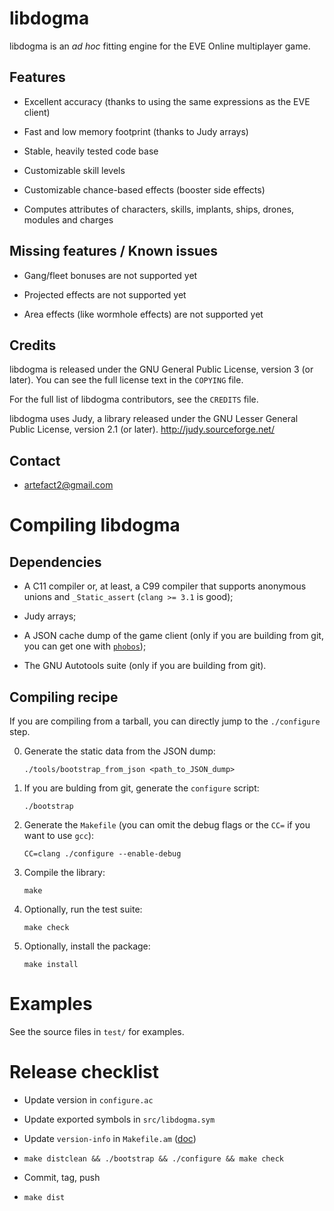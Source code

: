 libdogma
========

libdogma is an *ad hoc* fitting engine for the EVE Online multiplayer
game.

Features
--------

* Excellent accuracy (thanks to using the same expressions as the EVE
  client)

* Fast and low memory footprint (thanks to Judy arrays)

* Stable, heavily tested code base

* Customizable skill levels

* Customizable chance-based effects (booster side effects)

* Computes attributes of characters, skills, implants, ships, drones,
  modules and charges

Missing features / Known issues
-------------------------------

* Gang/fleet bonuses are not supported yet

* Projected effects are not supported yet

* Area effects (like wormhole effects) are not supported yet

Credits
-------

libdogma is released under the GNU General Public License, version 3
(or later). You can see the full license text in the `COPYING` file.

For the full list of libdogma contributors, see the `CREDITS` file.

libdogma uses Judy, a library released under the GNU Lesser General
Public License, version 2.1 (or later).
<http://judy.sourceforge.net/>

Contact
-------

* <artefact2@gmail.com>

Compiling libdogma
==================

Dependencies
------------

* A C11 compiler or, at least, a C99 compiler that supports anonymous
  unions and `_Static_assert` (`clang >= 3.1` is good);

* Judy arrays;

* A JSON cache dump of the game client (only if you are building from
  git, you can get one with
  [`phobos`](http://jira.evefit.org/browse/PHOBOS));

* The GNU Autotools suite (only if you are building from git).

Compiling recipe
----------------

If you are compiling from a tarball, you can directly jump to the
`./configure` step.

0. Generate the static data from the JSON dump:

   ~~~
   ./tools/bootstrap_from_json <path_to_JSON_dump>
   ~~~

1. If you are bulding from git, generate the `configure` script:

   ~~~
   ./bootstrap
   ~~~

2. Generate the `Makefile` (you can omit the debug flags or the `CC=`
   if you want to use `gcc`):

   ~~~
   CC=clang ./configure --enable-debug
   ~~~

3. Compile the library:

   ~~~
   make
   ~~~

4. Optionally, run the test suite:

   ~~~
   make check
   ~~~

5. Optionally, install the package:

   ~~~
   make install
   ~~~

Examples
========

See the source files in `test/` for examples.

Release checklist
=================

* Update version in `configure.ac`

* Update exported symbols in `src/libdogma.sym`

* Update `version-info` in `Makefile.am`
  ([doc](http://www.gnu.org/software/libtool/manual/libtool.html#Updating-version-info))

* `make distclean && ./bootstrap && ./configure && make check`

* Commit, tag, push

* `make dist`
